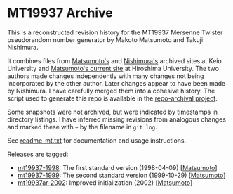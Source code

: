 # MT19937 Archive

This is a reconstructed revision history for the MT19937 Mersenne Twister
pseudorandom number generator by Makoto Matsumoto and Takuji Nishimura.

It combines files from [Matsumoto's](https://web.archive.org/web/20050404003059/http://www.math.keio.ac.jp/matumoto/emt.html)
and [Nishimura's](https://web.archive.org/web/20020804170007/http://www.math.keio.ac.jp/~nisimura/random/)
archived sites at Keio University and [Matsumoto's current site](https://www.math.sci.hiroshima-u.ac.jp/m-mat/MT/emt.html)
at Hiroshima University. The two authors made changes independently with many
changes not being incorporated by the other author. Later changes appear to have
been made by Nishimura. I have carefully merged them into a cohesive history.
The script used to generate this repo is available in the
[repo-archival project](https://github.com/thaliaarchi/repo-archival/tree/main/scripts/mt19937).

Some snapshots were not archived, but were indicated by timestamps in directory
listings. I have inferred missing revisions from analogous changes and marked
these with `~` by the filename in `git log`.

See [readme-mt.txt](readme-mt.txt) for documentation and usage instructions.

Releases are tagged:
- [mt19937-1998](https://github.com/thaliaarchi/mt19937-archive/tree/mt19937-1998):
  The first standard version (1998-04-09)
  [[Matsumoto](https://www.math.sci.hiroshima-u.ac.jp/m-mat/MT/VERSIONS/C-LANG/ver980409.html)]
- [mt19937-1999](https://github.com/thaliaarchi/mt19937-archive/tree/mt19937-1999):
  The second standard version (1999-10-29)
  [[Matsumoto](https://www.math.sci.hiroshima-u.ac.jp/m-mat/MT/VERSIONS/C-LANG/ver991029.html)]
- [mt19937ar-2002](https://github.com/thaliaarchi/mt19937-archive/tree/mt19937ar-2002):
  Improved initialization (2002)
  [[Matsumoto](https://www.math.sci.hiroshima-u.ac.jp/m-mat/MT/MT2002/emt19937ar.html)]
